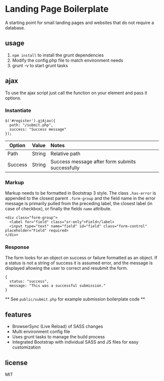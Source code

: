 Landing Page Boilerplate
===
A starting point for small landing pages and websites that do not require a database.  

## usage

1. `npm install` to install the grunt dependencies
2. Modify the config.php file to match environment needs
3. grunt -v to start grunt tasks

## ajax

To use the ajax script just call the function on your element and pass it options.

### Instantiate
```
$('#register').gjAjax({
  path: "/submit.php",
  success: "Success message"
});
```

| Option        | Value         | Notes                                           |
| ------------- |:--------------|:------------------------------------------------|
| Path          | String        | Relative path                                   |
| Success       | String        | Success message after form submits successfully |

### Markup

Markup needs to be formatted in Bootstrap 3 style. The class `.has-error` is appended to the closest parent `.form-group` and the field name in the error message is primarily pulled from the preceding label, the closest label (in case of checkbox), or finally the fields `name` attribute.

```
<div class="form-group">
  <label for="field" class="sr-only">Field</label>
  <input type="text" name="field" id="field" class="form-control" placeholder="Field" required>
</div>
```

### Response

The form looks for an object on success or failure formatted as an object. If a status is not a string of success it is assumed error, and the message is displayed allowing the user to correct and resubmit the form.

```
{
  status: "success",
  message: "This was a successful submission."
}
```

** See `public/submit.php` for example submission boilerplate code **

## features

- BrowserSync (Live Reload) of SASS changes
- Multi environment config file
- Uses grunt tasks to manage the build process
- Integrated Bootstrap with individual SASS and JS files for easy customization

## license

MIT